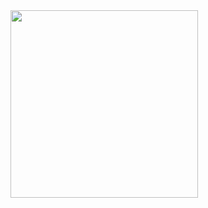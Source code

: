 <img src="https://github.com/salmaramadan/Supervisor-App-El-Amir-Company/blob/main/assets/S1.png?raw=true" width="300"/>
